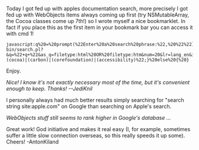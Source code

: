 Today I got fed up with apples documentation search, more precisely I got fed up with WebObjects items always coming up first (try NSMutableArray, the Cocoa classes come up 7th!) so I wrote myself a nice bookmarklet. In fact if you place this as the first item in your bookmark bar you can access it with cmd 1!

    javascript:q%20=%20prompt(%22Enter%20a%20search%20phrase:%22,%20%22%22);%20if(q)%20{%20location%20=%20%22http://developer.apple.com/cgi-bin/search.pl?&q=%22+q+%22&as_q=filetype:html%20OR%20filetype:htm&num=20&lr=lang_en&ie=utf8&oe=utf8&site=(cocoa)|(carbon)|(corefoundation)|(accessibility)%22;}%20else%20{%20}

Enjoy.

*Nice! I know it's not exactly necessary most of the time, but it's convenient enough to keep. Thanks! --JediKnil*

I personally always had much better results simply searching for "search string site:apple.com" on Google than searching on Apple's search.

*WebObjects stuff still seems to rank higher in Google's database ...*

Great work! God initiative and makes it real easy (I, for example, sometimes suffer a little slow connection overseas, so this really speeds it up some). Cheers! -AntonKiland
